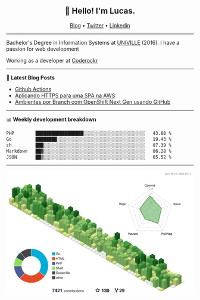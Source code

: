 <h2 align="center">👋 Hello! I'm Lucas.</h2>
<p align="center">
  <a href="https://www.lucassabreu.net.br/">Blog</a> •
  <a href="https://twitter.com/lucassabreu">Twitter</a> •
  <a href="https://www.linkedin.com/in/lucassantosabreu/">Linkedin</a>
</p>

---

Bachelor's Degree in Information Systems at [UNIVILLE](https://www.univille.edu.br//en/index/593619) (2016).
I have a passion for web development

Working as a developer at [Coderockr](https://github.com/Coderockr)

---

**📝 Latest Blog Posts**

<!-- BLOG-POST-LIST:START -->
- [Github Actions](https://www.lucassabreu.net.br/post/github-actions/)
- [Aplicando HTTPS para uma SPA na AWS](https://www.lucassabreu.net.br/post/aplicando-https-para-uma-spa-na-aws/)
- [Ambientes por Branch com OpenShift Next Gen usando GitHub](https://www.lucassabreu.net.br/post/ambientes-por-branch-com-openshift-next-gen-usando-github/)
<!-- BLOG-POST-LIST:END -->

---

📊 **Weekly development breakdown**
<!--START_SECTION:waka-->
```text
PHP        ██████████████████░░░░░░░░░░░░░░░░░░░░░░░   43.88 % 
Go         ████████░░░░░░░░░░░░░░░░░░░░░░░░░░░░░░░░░   19.43 % 
sh         ███░░░░░░░░░░░░░░░░░░░░░░░░░░░░░░░░░░░░░░   07.39 % 
Markdown   ██▓░░░░░░░░░░░░░░░░░░░░░░░░░░░░░░░░░░░░░░   06.28 % 
JSON       ██▒░░░░░░░░░░░░░░░░░░░░░░░░░░░░░░░░░░░░░░   05.52 % 
```
<!--END_SECTION:waka-->

---

![](./profile-3d-contrib/profile-green-animate.svg)

<!-- vim: spelllang=en
